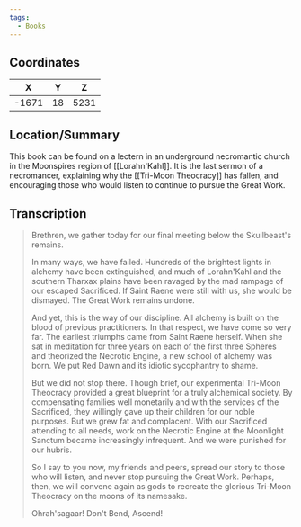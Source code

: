 ```yaml
---
tags:
  - Books
---
```


## Coordinates
| **X** | **Y** | **Z** |
| :---: | :---: | :---: |
| -1671 |  18   | 5231  |

## Location/Summary
This book can be found on a lectern in an underground necromantic church in the Moonspires region of [[Lorahn'Kahl]]. It is the last sermon of a necromancer, explaining why the [[Tri-Moon Theocracy]] has fallen, and encouraging those who would listen to continue to pursue the Great Work.

## Transcription
> Brethren, we gather today for our final meeting below the Skullbeast's remains.
>
> In many ways, we have failed. Hundreds of the brightest lights in alchemy have been extinguished, and much of Lorahn'Kahl and the southern Tharxax plains have been ravaged by the mad
rampage of our escaped Sacrificed. If Saint Raene were still with us, she would be dismayed. The Great Work remains undone.
>
> And yet, this is the way of our discipline. All alchemy is built on the blood of previous practitioners. In that respect, we have come so very far. The earliest triumphs came from Saint Raene herself. When she sat in meditation for three years on each of the first three Spheres and theorized the Necrotic Engine, a new school of alchemy was born. We put Red Dawn and its idiotic sycophantry to shame.
>
> But we did not stop there. Though brief, our experimental Tri-Moon Theocracy provided a great blueprint for a truly alchemical society. By compensating families well monetarily and with the services of the Sacrificed, they willingly gave up their children for our noble purposes. But we grew fat and complacent. With our Sacrificed attending to all needs, work on the Necrotic Engine at the Moonlight Sanctum became increasingly infrequent. And we were punished for our hubris.
>
> So I say to you now, my friends and peers, spread our story to those who will listen, and never stop pursuing the Great Work. Perhaps, then, we will convene again as gods to recreate the glorious Tri-Moon Theocracy on the moons of its namesake.
>
> Ohrah'sagaar! Don't Bend, Ascend!

